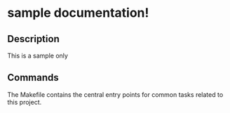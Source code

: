 # sample documentation!

## Description

This is a sample only

## Commands

The Makefile contains the central entry points for common tasks related to this project.

